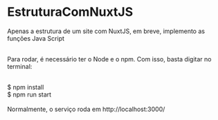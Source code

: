 # EstruturaComNuxtJS
Apenas a estrutura de um site com NuxtJS, em breve, implemento as funções Java Script
<br>
<br>

Para rodar, é necessário ter o Node e o npm.
Com isso, basta digitar no terminal:
<br>
<br>
 
$ npm install <br>
$ npm run start
<br>
<br>
Normalmente, o serviço roda em http://localhost:3000/
